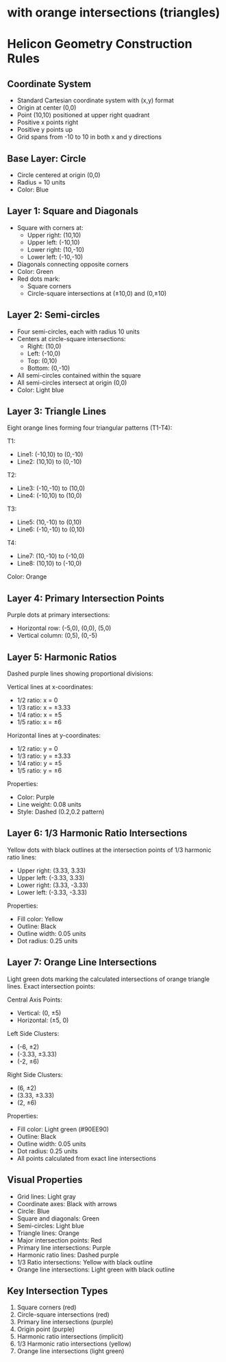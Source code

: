 # with orange intersections (triangles)
# Helicon Geometry Construction Rules

## Coordinate System
- Standard Cartesian coordinate system with (x,y) format
- Origin at center (0,0)
- Point (10,10) positioned at upper right quadrant
- Positive x points right
- Positive y points up
- Grid spans from -10 to 10 in both x and y directions

## Base Layer: Circle
- Circle centered at origin (0,0)
- Radius = 10 units
- Color: Blue

## Layer 1: Square and Diagonals
- Square with corners at:
  - Upper right: (10,10)
  - Upper left: (-10,10)
  - Lower right: (10,-10)
  - Lower left: (-10,-10)
- Diagonals connecting opposite corners
- Color: Green
- Red dots mark:
  - Square corners
  - Circle-square intersections at (±10,0) and (0,±10)

## Layer 2: Semi-circles
- Four semi-circles, each with radius 10 units
- Centers at circle-square intersections:
  - Right: (10,0)
  - Left: (-10,0)
  - Top: (0,10)
  - Bottom: (0,-10)
- All semi-circles contained within the square
- All semi-circles intersect at origin (0,0)
- Color: Light blue

## Layer 3: Triangle Lines
Eight orange lines forming four triangular patterns (T1-T4):

T1:
- Line1: (-10,10) to (0,-10)
- Line2: (10,10) to (0,-10)

T2:
- Line3: (-10,-10) to (10,0)
- Line4: (-10,10) to (10,0)

T3:
- Line5: (10,-10) to (0,10)
- Line6: (-10,-10) to (0,10)

T4:
- Line7: (10,-10) to (-10,0)
- Line8: (10,10) to (-10,0)

Color: Orange

## Layer 4: Primary Intersection Points
Purple dots at primary intersections:
- Horizontal row: (-5,0), (0,0), (5,0)
- Vertical column: (0,5), (0,-5)

## Layer 5: Harmonic Ratios
Dashed purple lines showing proportional divisions:

Vertical lines at x-coordinates:
- 1/2 ratio: x = 0
- 1/3 ratio: x = ±3.33
- 1/4 ratio: x = ±5
- 1/5 ratio: x = ±6

Horizontal lines at y-coordinates:
- 1/2 ratio: y = 0
- 1/3 ratio: y = ±3.33
- 1/4 ratio: y = ±5
- 1/5 ratio: y = ±6

Properties:
- Color: Purple
- Line weight: 0.08 units
- Style: Dashed (0.2,0.2 pattern)

## Layer 6: 1/3 Harmonic Ratio Intersections
Yellow dots with black outlines at the intersection points of 1/3 harmonic ratio lines:
- Upper right: (3.33, 3.33)
- Upper left: (-3.33, 3.33)
- Lower right: (3.33, -3.33)
- Lower left: (-3.33, -3.33)

Properties:
- Fill color: Yellow
- Outline: Black
- Outline width: 0.05 units
- Dot radius: 0.25 units

## Layer 7: Orange Line Intersections
Light green dots marking the calculated intersections of orange triangle lines. Exact intersection points:

Central Axis Points:
- Vertical: (0, ±5)
- Horizontal: (±5, 0)

Left Side Clusters:
- (-6, ±2)
- (-3.33, ±3.33)
- (-2, ±6)

Right Side Clusters:
- (6, ±2)
- (3.33, ±3.33)
- (2, ±6)

Properties:
- Fill color: Light green (#90EE90)
- Outline: Black
- Outline width: 0.05 units
- Dot radius: 0.25 units
- All points calculated from exact line intersections

## Visual Properties
- Grid lines: Light gray
- Coordinate axes: Black with arrows
- Circle: Blue
- Square and diagonals: Green
- Semi-circles: Light blue
- Triangle lines: Orange
- Major intersection points: Red
- Primary line intersections: Purple
- Harmonic ratio lines: Dashed purple
- 1/3 Ratio intersections: Yellow with black outline
- Orange line intersections: Light green with black outline

## Key Intersection Types
1. Square corners (red)
2. Circle-square intersections (red)
3. Primary line intersections (purple)
4. Origin point (purple)
5. Harmonic ratio intersections (implicit)
6. 1/3 Harmonic ratio intersections (yellow)
7. Orange line intersections (light green)